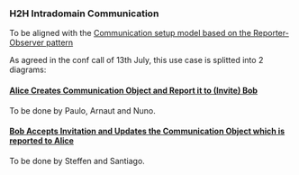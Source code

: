 ### H2H Intradomain Communication

To be aligned with the [Communication setup model based on the Reporter-Observer pattern](https://github.com/reTHINK-project/architecture/blob/master/docs/datamodel/data-synch-communication-model.md)

As agreed in the conf call of 13th July, this use case is splitted into 2 diagrams:

#### [Alice Creates Communication Object and Report it to (Invite) Bob](h2h-intra-comm-1-create.md)

To be done by Paulo, Arnaut and Nuno.

#### [Bob Accepts Invitation and Updates the Communication Object which is reported to Alice](h2h-intra-comm-2-accepted.md)

To be done by Steffen and Santiago.
